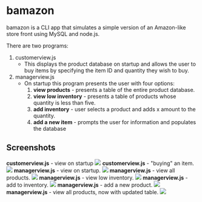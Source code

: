 # bamazon
bamazon is a CLI app that simulates a simple version of an Amazon-like store front using MySQL and node.js.

There are two programs:
1) customerview.js
    * This displays the product database on startup and allows the user to buy items by specifying the item ID and quantity they wish to buy.
2) managerview.js
    * On startup this program presents the user with four options: 
      1) **view products** - presents a table of the entire product database.
      2) **view low inventory** - presents a table of products whose quantity is less than five.
      3) **add inventory** - user selects a product and adds x amount to the quantity.
      4) **add a new item** - prompts the user for information and populates the database


## Screenshots

**customerview.js** - view on startup
<image src="./bamazon_screenshots/customer_startup.png"/>
**customerview.js** - "buying" an item.
<image src="./bamazon_screenshots/customer_prompt.png"/>
**managerview.js** - view on startup.
<image src="./bamazon_screenshots/manager_startup.png"/>
**managerview.js** - view all products.
<image src="./bamazon_screenshots/manager_viewproducts.png"/>
**managerview.js** - view low inventory.
<image src="./bamazon_screenshots/manager_viewlowinventory.png"/>
**managerview.js** - add to inventory.
<image src="./bamazon_screenshots/manager_addtoinventory.png"/>
**managerview.js** - add a new product.
<image src="./bamazon_screenshots/manager_addnewitem.png"/>
**managerview.js** - view all products, now with updated table.
<image src="./bamazon_screenshots/manager_updatedtable.png"/>